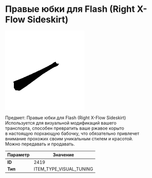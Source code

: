 # Правые юбки для Flash (Right X-Flow Sideskirt)

![Item Image](../img/2419.webp?raw=true)

Предмет: Правые юбки для Flash (Right X-Flow Sideskirt)<br>Используется для визуальной модификаций вашего<br>транспорта, способен превратить ваше ржавое корыто<br>в настоящую порхающую бабочку, что обязательно привлечет<br>внимание прохожих своим уникальным стилем и красотой.<br>Можно передавать и продавать.


| Параметр | Значение |
|----------|----------|
| **ID** | 2419 |
| **Тип** | ITEM_TYPE_VISUAL_TUNING |

